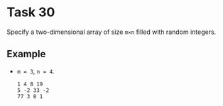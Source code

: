 # Task 30

Specify a two-dimensional array of size `m×n` filled with random integers.

## Example

- `m = 3`, `n = 4`.

  ```plain
  1 4 8 19
  5 -2 33 -2
  77 3 8 1
  ```
